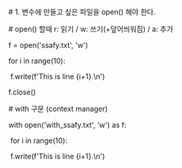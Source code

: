 \# 1. 변수에 만들고 싶은 파일을 open() 해야 한다.

\# open() 할때 r: 읽기 / w: 쓰기(+덮어씌워짐) / a: 추가

f =  open('ssafy.txt', 'w')

for i in range(10):

​    f.write(f'This is line {i+1}.\n')

f.close()



\# with 구문 (context manager)

with open('with_ssafy.txt', 'w') as f:

​    for i in range(10):

​        f.write(f'This is line {i+1}.\n')